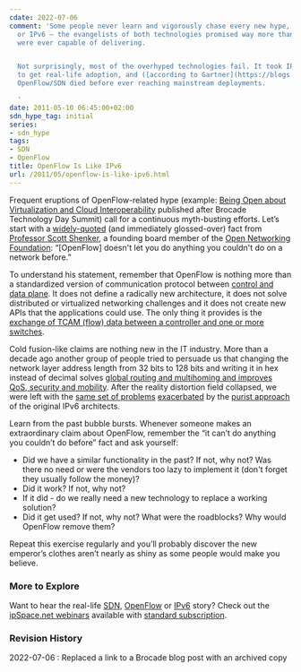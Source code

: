 ```yaml
---
cdate: 2022-07-06
comment: 'Some people never learn and vigorously chase every new hype, be it OpenFlow
  or IPv6 – the evangelists of both technologies promised way more than the technologies
  were ever capable of delivering.


  Not surprisingly, most of the overhyped technologies fail. It took IPv6 decades
  to get real-life adoption, and ([according to Gartner](https://blogs.gartner.com/andrew-lerner/2021/10/11/networking-hype-cycle-2021/))
  OpenFlow/SDN died before ever reaching mainstream deployments.

  '
date: 2011-05-10 06:45:00+02:00
sdn_hype_tag: initial
series:
- sdn_hype
tags:
- SDN
- OpenFlow
title: OpenFlow Is Like IPv6
url: /2011/05/openflow-is-like-ipv6.html
---
```

Frequent eruptions of OpenFlow-related hype (example: [Being Open about Virtualization and Cloud Interoperability](https://web.archive.org/web/20120505055833/http://community.brocade.com/community/brocadeblogs/wingspan/blog/2011/05/03/being-open-about-virtualization-and-cloud-interoperability) published after Brocade Technology Day Summit) call for a continuous myth-busting efforts. Let’s start with a [widely-quoted](http://bit.ly/iQW55Y) (and immediately glossed-over) fact from [Professor Scott Shenker](http://www.eecs.berkeley.edu/Faculty/Homepages/shenker.html), a founding board member of the [Open Networking Foundation](http://www.opennetworkingfoundation.org/): “\[OpenFlow\] doesn't let you do anything you couldn't do on a network before.”

To understand his statement, remember that OpenFlow is nothing more than a standardized version of communication protocol between [control and data plane](/2013/08/management-control-and-data-planes-in.html). It does not define a radically new architecture, it does not solve distributed or virtualized networking challenges and it does not create new APIs that the applications could use. The only thing it provides is the [exchange of TCAM (flow) data between a controller and one or more switches](/2011/04/what-is-openflow.html).

Cold fusion-like claims are nothing new in the IT industry. More than a decade ago another group of people tried to persuade us that changing the network layer address length from 32 bits to 128 bits and writing it in hex instead of decimal solves [global routing and multihoming and improves QoS, security and mobility](/2010/02/ipv6-myths.html). After the reality distortion field collapsed, we were left with the [same set of problems](/2009/05/lack-of-ipv6-multihoming-elephant-in.html) [exacerbated](/2011/02/ipv6-provider-independent-addresses.html) by the [purist approach](/2010/12/small-site-multihoming-in-ipv6-mission.html) of the original IPv6 architects.

Learn from the past bubble bursts. Whenever someone makes an extraordinary claim about OpenFlow, remember the “it can’t do anything you couldn’t do before” fact and ask yourself:

-   Did we have a similar functionality in the past? If not, why not? Was there no need or were the vendors too lazy to implement it (don't forget they usually follow the money)?
-   Did it work? If not, why not?
-   If it did - do we really need a new technology to replace a working solution?
-   Did it get used? If not, why not? What were the roadblocks? Why would OpenFlow remove them?

Repeat this exercise regularly and you’ll probably discover the new emperor’s clothes aren’t nearly as shiny as some people would make you believe.

### More to Explore

Want to hear the real-life [SDN](https://www.ipspace.net/SDN), [OpenFlow](https://ipspace.net/OpenFlow) or [IPv6](https://www.ipspace.net/IPv6) story? Check out the [ipSpace.net webinars](https://www.ipspace.net/Webinar_roadmaps) available with [standard subscription](https://www.ipspace.net/Subscription).

### Revision History

2022-07-06
: Replaced a link to a Brocade blog post with an archived copy